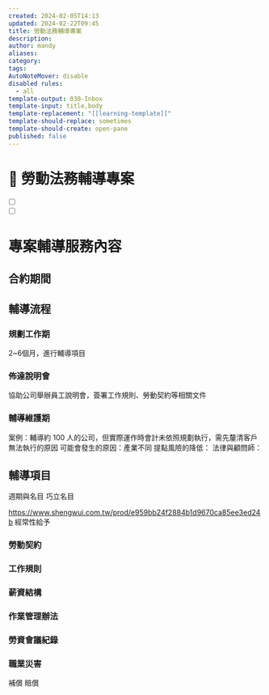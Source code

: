 ```yaml
---
created: 2024-02-05T14:13
updated: 2024-02-22T09:45
title: 勞動法務輔導專案
description: 
author: mandy
aliases: 
category: 
tags: 
AutoNoteMover: disable
disabled rules:
  - all
template-output: 030-Inbox
template-input: title,body
template-replacement: "[[learning-template]]"
template-should-replace: sometimes
template-should-create: open-pane
published: false
---
```

# 🚀 勞動法務輔導專案

- [ ] []()
- [ ] []()

# 專案輔導服務內容
## 合約期間
## 輔導流程
### 規劃工作期
2~6個月，進行輔導項目

### 佈達說明會
協助公司舉辦員工說明會，簽署工作規則、勞動契約等相關文件

### 輔導維護期
案例：輔導約 100 人的公司，但實際運作時會計未依照規劃執行，需先釐清客戶無法執行的原因
可能會發生的原因：產業不同
提點風險的降低：
法律與顧問師：
## 輔導項目

週期與名目
巧立名目

https://www.shengwui.com.tw/prod/e959bb24f2884b1d9670ca85ee3ed24b
經常性給予

### 勞動契約

### 工作規則
### 薪資結構
### 作業管理辦法

### 勞資會議紀錄

### 職業災害
補償
賠償
